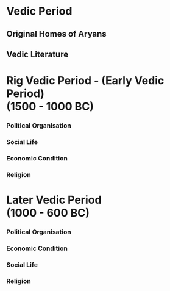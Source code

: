 # Vedic Period

## Original Homes of Aryans

## Vedic Literature

# Rig Vedic Period - (Early Vedic Period) </br> (1500 - 1000 BC)

### Political Organisation

### Social Life

### Economic Condition

### Religion

# Later Vedic Period </br> (1000 - 600 BC)

### Political Organisation

### Economic Condition

### Social Life

### Religion